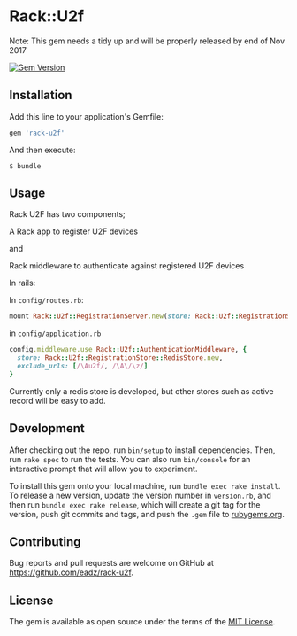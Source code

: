 # Rack::U2f

Note: This gem needs a tidy up and will be properly released by end of Nov 2017

[![Gem Version](https://badge.fury.io/rb/rack-u2f.svg)](https://badge.fury.io/rb/rack-u2f)

## Installation

Add this line to your application's Gemfile:

```ruby
gem 'rack-u2f'
```

And then execute:

    $ bundle

## Usage

Rack U2F has two components;

A Rack app to register U2F devices

and

Rack middleware to authenticate against registered U2F devices

In rails:

In `config/routes.rb`:

```ruby
mount Rack::U2f::RegistrationServer.new(store: Rack::U2f::RegistrationStore::RedisStore.new), at: '/u2f_registration'
```

in `config/application.rb`

```ruby
config.middleware.use Rack::U2f::AuthenticationMiddleware, {
  store: Rack::U2f::RegistrationStore::RedisStore.new,
  exclude_urls: [/\Au2f/, /\A\/\z/]
}
```

Currently only a redis store is developed, but other stores such as active record will be easy to add.

## Development

After checking out the repo, run `bin/setup` to install dependencies. Then, run `rake spec` to run the tests. You can also run `bin/console` for an interactive prompt that will allow you to experiment.

To install this gem onto your local machine, run `bundle exec rake install`. To release a new version, update the version number in `version.rb`, and then run `bundle exec rake release`, which will create a git tag for the version, push git commits and tags, and push the `.gem` file to [rubygems.org](https://rubygems.org).

## Contributing

Bug reports and pull requests are welcome on GitHub at https://github.com/eadz/rack-u2f.

## License

The gem is available as open source under the terms of the [MIT License](http://opensource.org/licenses/MIT).
